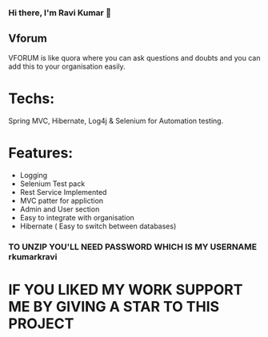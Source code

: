 ### Hi there, I'm Ravi Kumar 👋

## Vforum
VFORUM is like quora where you can ask questions and doubts and you can add this to your organisation easily.


# Techs:
Spring MVC, Hibernate, Log4j & Selenium for Automation testing.

# Features:
- Logging
- Selenium Test pack
- Rest Service Implemented
- MVC patter for appliction
- Admin and User section
- Easy to integrate with organisation
- Hibernate ( Easy to switch between databases)

### TO UNZIP YOU'LL NEED PASSWORD WHICH IS MY USERNAME rkumarkravi

# IF YOU LIKED MY WORK SUPPORT ME BY GIVING A STAR TO THIS PROJECT

